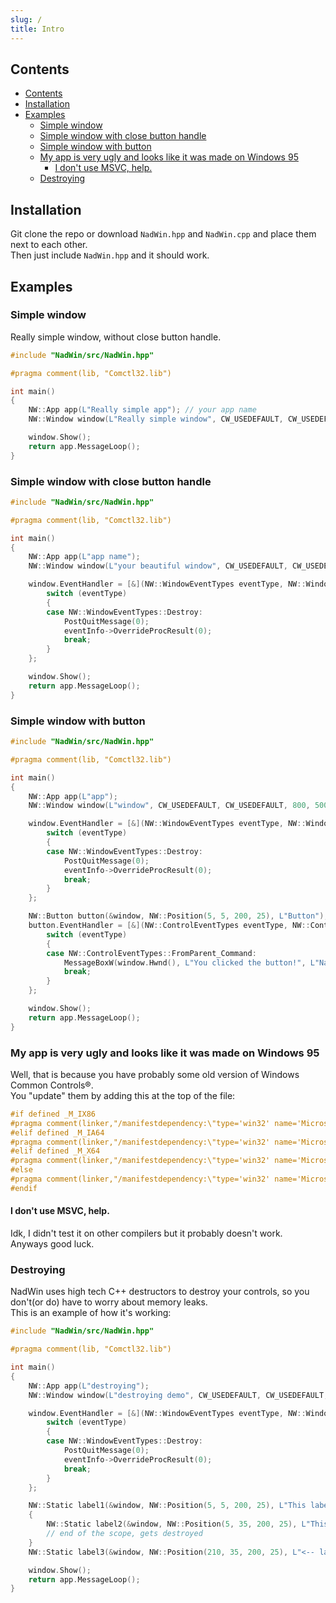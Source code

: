 ```yaml
---
slug: /
title: Intro
---
```


## Contents

- [Contents](#contents)
- [Installation](#installation)
- [Examples](#examples)
  - [Simple window](#simple-window)
  - [Simple window with close button handle](#simple-window-with-close-button-handle)
  - [Simple window with button](#simple-window-with-button)
  - [My app is very ugly and looks like it was made on Windows 95](#my-app-is-very-ugly-and-looks-like-it-was-made-on-windows-95)
    - [I don't use MSVC, help.](#i-dont-use-msvc-help)
  - [Destroying](#destroying)

## Installation

Git clone the repo or download `NadWin.hpp` and `NadWin.cpp` and place them next to each other.  
Then just include `NadWin.hpp` and it should work.

## Examples

### Simple window

Really simple window, without close button handle.

```cpp showLineNumbers
#include "NadWin/src/NadWin.hpp"

#pragma comment(lib, "Comctl32.lib")

int main()
{
    NW::App app(L"Really simple app"); // your app name
    NW::Window window(L"Really simple window", CW_USEDEFAULT, CW_USEDEFAULT, 800, 500);

    window.Show();
    return app.MessageLoop();
}
```

### Simple window with close button handle

```cpp showLineNumbers
#include "NadWin/src/NadWin.hpp"

#pragma comment(lib, "Comctl32.lib")

int main()
{
    NW::App app(L"app name");
    NW::Window window(L"your beautiful window", CW_USEDEFAULT, CW_USEDEFAULT, 800, 500);

    window.EventHandler = [&](NW::WindowEventTypes eventType, NW::WindowEventInfo* eventInfo) {
        switch (eventType)
        {
        case NW::WindowEventTypes::Destroy:
            PostQuitMessage(0);
            eventInfo->OverrideProcResult(0);
            break;
        }
    };

    window.Show();
    return app.MessageLoop();
}
```

### Simple window with button

```cpp showLineNumbers
#include "NadWin/src/NadWin.hpp"

#pragma comment(lib, "Comctl32.lib")

int main()
{
    NW::App app(L"app");
    NW::Window window(L"window", CW_USEDEFAULT, CW_USEDEFAULT, 800, 500);

    window.EventHandler = [&](NW::WindowEventTypes eventType, NW::WindowEventInfo* eventInfo) {
        switch (eventType)
        {
        case NW::WindowEventTypes::Destroy:
            PostQuitMessage(0);
            eventInfo->OverrideProcResult(0);
            break;
        }
    };

    NW::Button button(&window, NW::Position(5, 5, 200, 25), L"Button");
    button.EventHandler = [&](NW::ControlEventTypes eventType, NW::ControlEventInfo* eventInfo) {
        switch (eventType)
        {
        case NW::ControlEventTypes::FromParent_Command:
            MessageBoxW(window.Hwnd(), L"You clicked the button!", L"NadWin demo", MB_OK | MB_ICONINFORMATION);
            break;
        }
    };

    window.Show();
    return app.MessageLoop();
}
```

### My app is very ugly and looks like it was made on Windows 95

Well, that is because you have probably some old version of Windows Common Controls®.  
You "update" them by adding this at the top of the file:

```cpp showLineNumbers
#if defined _M_IX86
#pragma comment(linker,"/manifestdependency:\"type='win32' name='Microsoft.Windows.Common-Controls' version='6.0.0.0' processorArchitecture='x86' publicKeyToken='6595b64144ccf1df' language='*'\"")
#elif defined _M_IA64
#pragma comment(linker,"/manifestdependency:\"type='win32' name='Microsoft.Windows.Common-Controls' version='6.0.0.0' processorArchitecture='ia64' publicKeyToken='6595b64144ccf1df' language='*'\"")
#elif defined _M_X64
#pragma comment(linker,"/manifestdependency:\"type='win32' name='Microsoft.Windows.Common-Controls' version='6.0.0.0' processorArchitecture='amd64' publicKeyToken='6595b64144ccf1df' language='*'\"")
#else
#pragma comment(linker,"/manifestdependency:\"type='win32' name='Microsoft.Windows.Common-Controls' version='6.0.0.0' processorArchitecture='*' publicKeyToken='6595b64144ccf1df' language='*'\"")
#endif
```

#### I don't use MSVC, help.

Idk, I didn't test it on other compilers but it probably doesn't work.  
Anyways good luck.

### Destroying

NadWin uses high tech C++ destructors to destroy your controls, so you don't(or do) have to worry about memory leaks.  
This is an example of how it's working:

```cpp showLineNumbers
#include "NadWin/src/NadWin.hpp"

#pragma comment(lib, "Comctl32.lib")

int main()
{
    NW::App app(L"destroying");
    NW::Window window(L"destroying demo", CW_USEDEFAULT, CW_USEDEFAULT, 800, 600);

    window.EventHandler = [&](NW::WindowEventTypes eventType, NW::WindowEventInfo* eventInfo) {
        switch (eventType)
        {
        case NW::WindowEventTypes::Destroy:
            PostQuitMessage(0);
            eventInfo->OverrideProcResult(0);
            break;
        }
    };

    NW::Static label1(&window, NW::Position(5, 5, 200, 25), L"This label will show");
    {
        NW::Static label2(&window, NW::Position(5, 35, 200, 25), L"This label won't show");
        // end of the scope, gets destroyed
    }
    NW::Static label3(&window, NW::Position(210, 35, 200, 25), L"<-- label2 should be here");

    window.Show();
    return app.MessageLoop();
}
```
